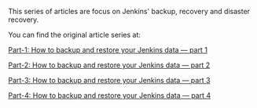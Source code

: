 This series of articles are focus on Jenkins' backup, recovery and disaster recovery.

You can find the original article series at:

[Part-1: How to backup and restore your Jenkins data — part 1](https://medium.com/clarusway/disaster-recovery-guide-for-jenkins-46f3a7030481)

[Part-2: How to backup and restore your Jenkins data — part 2](https://medium.com/clarusway/disaster-recovery-guide-for-jenkins-2-6463e255964d)

[Part-3: How to backup and restore your Jenkins data — part 3](https://medium.com/clarusway/disaster-recovery-guide-for-jenkins-3-15d8ba358d8f)

[Part-4: How to backup and restore your Jenkins data — part 4]()

